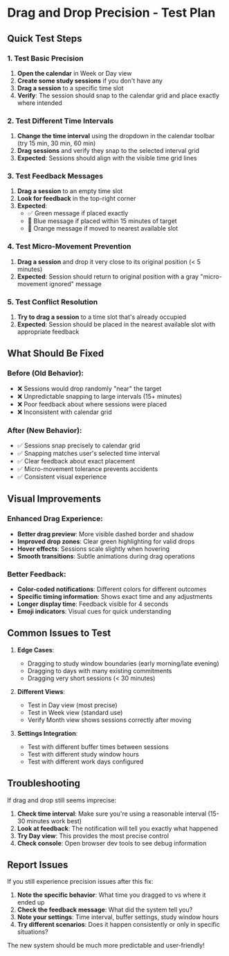 # Drag and Drop Precision - Test Plan

## Quick Test Steps

### 1. Test Basic Precision
1. **Open the calendar** in Week or Day view
2. **Create some study sessions** if you don't have any
3. **Drag a session** to a specific time slot
4. **Verify**: The session should snap to the calendar grid and place exactly where intended

### 2. Test Different Time Intervals
1. **Change the time interval** using the dropdown in the calendar toolbar (try 15 min, 30 min, 60 min)
2. **Drag sessions** and verify they snap to the selected interval grid
3. **Expected**: Sessions should align with the visible time grid lines

### 3. Test Feedback Messages
1. **Drag a session** to an empty time slot
2. **Look for feedback** in the top-right corner
3. **Expected**: 
   - ✅ Green message if placed exactly
   - 📍 Blue message if placed within 15 minutes of target
   - 🔄 Orange message if moved to nearest available slot

### 4. Test Micro-Movement Prevention
1. **Drag a session** and drop it very close to its original position (< 5 minutes)
2. **Expected**: Session should return to original position with a gray "micro-movement ignored" message

### 5. Test Conflict Resolution
1. **Try to drag a session** to a time slot that's already occupied
2. **Expected**: Session should be placed in the nearest available slot with appropriate feedback

## What Should Be Fixed

### Before (Old Behavior):
- ❌ Sessions would drop randomly "near" the target
- ❌ Unpredictable snapping to large intervals (15+ minutes)
- ❌ Poor feedback about where sessions were placed
- ❌ Inconsistent with calendar grid

### After (New Behavior):
- ✅ Sessions snap precisely to calendar grid
- ✅ Snapping matches user's selected time interval
- ✅ Clear feedback about exact placement
- ✅ Micro-movement tolerance prevents accidents
- ✅ Consistent visual experience

## Visual Improvements

### Enhanced Drag Experience:
- **Better drag preview**: More visible dashed border and shadow
- **Improved drop zones**: Clear green highlighting for valid drops
- **Hover effects**: Sessions scale slightly when hovering
- **Smooth transitions**: Subtle animations during drag operations

### Better Feedback:
- **Color-coded notifications**: Different colors for different outcomes
- **Specific timing information**: Shows exact time and any adjustments
- **Longer display time**: Feedback visible for 4 seconds
- **Emoji indicators**: Visual cues for quick understanding

## Common Issues to Test

1. **Edge Cases**:
   - Dragging to study window boundaries (early morning/late evening)
   - Dragging to days with many existing commitments
   - Dragging very short sessions (< 30 minutes)

2. **Different Views**:
   - Test in Day view (most precise)
   - Test in Week view (standard use)
   - Verify Month view shows sessions correctly after moving

3. **Settings Integration**:
   - Test with different buffer times between sessions
   - Test with different study window hours
   - Test with different work days configured

## Troubleshooting

If drag and drop still seems imprecise:

1. **Check time interval**: Make sure you're using a reasonable interval (15-30 minutes work best)
2. **Look at feedback**: The notification will tell you exactly what happened
3. **Try Day view**: This provides the most precise control
4. **Check console**: Open browser dev tools to see debug information

## Report Issues

If you still experience precision issues after this fix:

1. **Note the specific behavior**: What time you dragged to vs where it ended up
2. **Check the feedback message**: What did the system tell you?
3. **Note your settings**: Time interval, buffer settings, study window hours
4. **Try different scenarios**: Does it happen consistently or only in specific situations?

The new system should be much more predictable and user-friendly!
